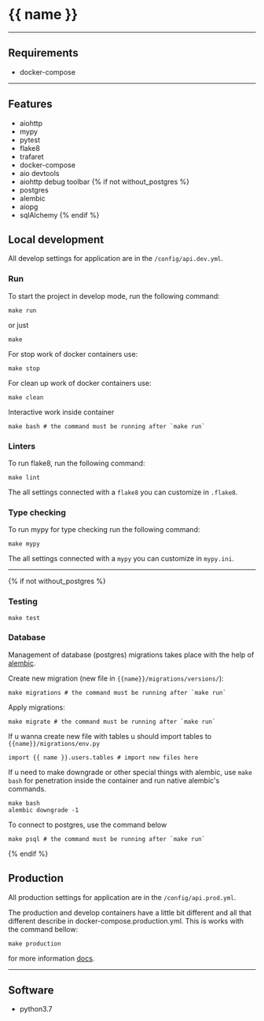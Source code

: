 # {{ name }}

___

## Requirements
- docker-compose

___

## Features

- aiohttp
- mypy
- pytest
- flake8
- trafaret
- docker-compose
- aio devtools
- aiohttp debug toolbar
{% if not without_postgres %}
- postgres
- alembic
- aiopg
- sqlAlchemy
{% endif %}


## Local development
All develop settings for application are in the `/config/api.dev.yml`.

### Run
To start the project in develop mode, run the following command:

```
make run
```

or just

```
make
```

For stop work of docker containers use:

```
make stop
```

For clean up work of docker containers use:

```
make clean
```

Interactive work inside container

```
make bash # the command must be running after `make run` 
```

### Linters
To run flake8, run the following command:

```
make lint
```

The all settings connected with a `flake8` you can customize in `.flake8`.

### Type checking
To run mypy for type checking run the following command:

```
make mypy
```

The all settings connected with a `mypy` you can customize in `mypy.ini`.
___

{% if not without_postgres %}

### Testing
```
make test
```

### Database
Management of database (postgres) migrations takes place with the help of [alembic](http://alembic.zzzcomputing.com/en/latest/).

Create new migration (new file in `{{name}}/migrations/versions/`):

```
make migrations # the command must be running after `make run` 
```

Apply migrations:

```
make migrate # the command must be running after `make run` 
```

If u wanna create new file with tables u should import tables to `{{name}}/migrations/env.py`

```
import {{ name }}.users.tables # import new files here
```

If u need to make downgrade or other special things with alembic, use `make bash`
for penetration inside the container and run native alembic's commands.

```
make bash
alembic downgrade -1
```

To connect to postgres, use the command below

```
make psql # the command must be running after `make run` 
```
{% endif %}

## Production
All production settings for application are in the `/config/api.prod.yml`.

The production and develop containers have a little bit different and all that different describe in docker-compose.production.yml. This  is works with the command bellow:

```
make production
```

for more information [docs](https://docs.docker.com/compose/reference/overview/).
___

## Software

- python3.7
